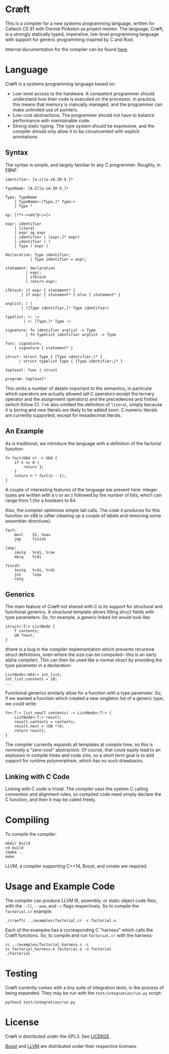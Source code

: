 Cr&#230;ft
==========

This is a compiler for a new systems programming language, written for Caltech
CS 81 with Donnie Pinkston as project mentor. The language, Cr&#230;ft, is a
strongly statically typed, imperative, low-level programming language with
support for generic programming inspired by C and Rust.

Internal documentation for the compiler can be found
[here](http://iankuehne.com/craeft).

Language
========

Cr&#230;ft is a systems programming language based on:
- Low-level access to the hardware.  A competent programmer should understand
  how their code is executed on the processor.  In practice, this means that
  memory is manually managed, and the programmer can make unlimited use of
  pointers.
- Low-cost abstractions.  The programmer should not have to balance performance
  with maintainable code.
- Strong static typing.  The type system should be expressive, and the compiler
  should only allow it to be circumvented with explicit annotations.

Syntax
------

The syntax is simple, and largely familiar to any C programmer.  Roughly, in
EBNF:

```
identifier: [a-z][a-zA-Z0-9_]*

TypeName: [A-Z][a-zA-Z0-9_]*

Type: TypeName
    | TypeName<:[Type,]* Type:>
    | Type *

op: [!*+-><&%^@~/=]+

expr: identifier
    | literal
    | expr op expr
    | identifier ( [expr,]* expr)
    | identifier ( )
    | Type ( expr )

declaration: Type identifier;
           | Type identifier = expr;

statement: declaration
         | expr;
         | ifblock
         | return expr;

ifblock: if expr { statement* }
       | if expr { statement* } else { statement* }

arglist: ( )
       | ([Type identifier,]* Type identifier)

typelist: <: :>
        | <: [Type,]* Type :>

signature: fn identifier arglist -> Type
         | fn typelist identifier arglist -> Type

func: signature;
    | signature { statement* }

struct: struct Type { [Type identifier;]* }
      | struct typelist Type { [Type identifier;]* }

toplevel: func | struct

program: toplevel*
```

This omits a number of details important to the semantics, in particular which
operators are actually allowed (all C operators except the ternary operator and
the assignment operators) and the precedences and fixities (which follow C).
I've also omitted the definition of `literal`, simply because it is boring and
new literals are likely to be added soon.  C numeric literals are currently
supported, except for hexadecimal literals.

An Example
----------

As is traditional, we introduce the language with a definition of the factorial
function:

```
fn fact(U64 n) -> U64 {
    if n == 0 {
        return 1;
    }
    return n * fact(n - 1);
}
```

A couple of interesting features of the language are present here: integer types
are written with a `U` or an `I` followed by the number of bits, which can range
from 1 (for a boolean) to 64.

Also, the compiler optimizes simple tail calls.  The code it produces for this
function on x86 is (after cleaning up a couple of labels and removing some
assembler directives):

```assembly_x86
fact:
    movl    $1, %eax
    jmp     finish

loop:
    imulq   %rdi, %rax
    decq    %rdi

finish:
    testq   %rdi, %rdi
    jnz     loop
    retq
```

Generics
--------

The main feature of Cr&#230;ft not shared with C is its support for structural
and functional generics.  A structural template allows filling struct fields
with type parameters.  So, for example, a generic linked list would look like:

```
struct<:T:> ListNode {
    T contents;
    U8 *next;
}
```

(there is a bug in the compiler implementation which prevents recursive struct
definitions, even where the size can be computed--this is an early alpha
compiler).  This can then be used like a normal struct by providing the type
parameter in a declaration:

```
ListNode<:U64:> int_list;
int_list.contents = 10;
...
```

Functional generics similarly allow for a function with a type parameter.  So,
if we wanted a function which created a new singleton list of a generic type, we
could write:

```
fn<:T:> list_new(T contents) -> ListNode<:T:> {
    ListNode<:T:> result;
    result.contents = contents;
    result.next = (U8 *)0;
    return result;
}
```

The compiler currently expands all templates at compile time, so this is
nominally a "zero-cost" abstraction.  Of course, that could easily lead to an
explosion in compile times and code size, so a short term goal is to add support
for runtime polymorphism, which has no such drawbacks.

Linking with C Code
-------------------

Linking with C code is trivial.  The compiler uses the system C calling
convention and alignment rules, so compiled code need simply declare the C
function, and then it may be called freely.

Compiling
=========

To compile the compiler:

```
mkdir build
cd build
cmake ..
make
```

LLVM, a compiler supporting C++14, Boost, and cmake are required.

Usage and Example Code
======================

The compiler can produce LLVM IR, assembly, or static object code files, with
the `--ll`, `--asm`, and `-c` flags respectively.  So to compile the
`factorial.cr` example:

```
./craeftc ../examples/factorial.cr -c factorial.o
```

Each of the examples has a corresponding C "harness" which calls the Cr&#230;ft
functions.  So, to compile and run `factorial.cr` with the harness:

```
cc ../examples/factorial_harness.c -c
cc factorial_harness.o factorial.o -o factorial
./factorial
```

Testing
=======

Cr&#230;ft currently comes with a tiny suite of integration tests, in the
process of being expanded.  They may be run with the `test/integration/run.py`
script:

```
python3 test/integration/run.py
```

License
=======

Cr&#230;ft is distributed under the GPL3.  See [LICENSE](LICENSE).

[Boost](boost.org) and [LLVM](http://llvm.org) are distributed under their
respective licenses.
